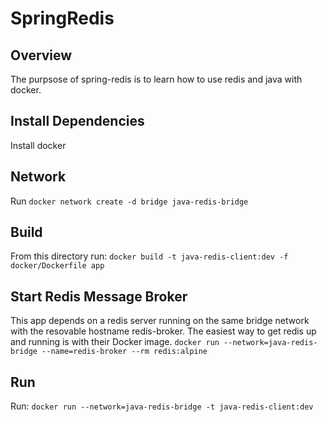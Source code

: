# SpringRedis

## Overview
The purpsose of spring-redis is to learn how to use redis and java with docker. 

## Install Dependencies
Install docker

## Network 
Run `docker network create -d bridge java-redis-bridge`

## Build
From this directory run: `docker build -t java-redis-client:dev -f docker/Dockerfile app`

## Start Redis Message Broker

This app depends on a redis server running on the same bridge network with the resovable hostname redis-broker. The easiest way to get redis up and running is with their Docker image. 
`docker run --network=java-redis-bridge --name=redis-broker --rm redis:alpine`

## Run

Run: `docker run --network=java-redis-bridge -t java-redis-client:dev `